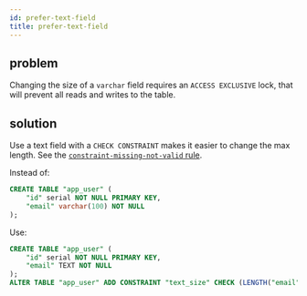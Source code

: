```yaml
---
id: prefer-text-field
title: prefer-text-field
---
```


## problem

Changing the size of a `varchar` field requires an `ACCESS EXCLUSIVE` lock, that will prevent all reads and writes to the table.

## solution

Use a text field with a `CHECK CONSTRAINT` makes it easier to change the
max length. See the [`constraint-missing-not-valid` rule](./constraint-missing-not-valid.md).

Instead of:

```sql
CREATE TABLE "app_user" (
    "id" serial NOT NULL PRIMARY KEY,
    "email" varchar(100) NOT NULL
);
```

Use:

```sql
CREATE TABLE "app_user" (
    "id" serial NOT NULL PRIMARY KEY,
    "email" TEXT NOT NULL
);
ALTER TABLE "app_user" ADD CONSTRAINT "text_size" CHECK (LENGTH("email") <= 100);
```

